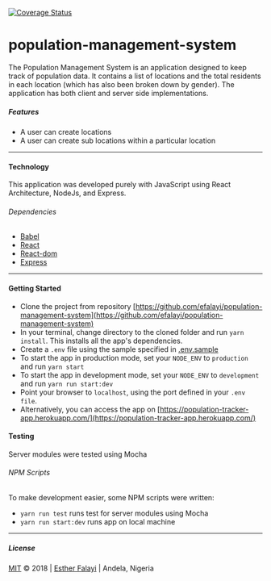 [![Coverage Status](https://coveralls.io/repos/github/efalayi/population-management-system/badge.svg?branch=develop)](https://coveralls.io/github/efalayi/population-management-system?branch=develop)

# population-management-system
The Population Management System is an application designed to keep track of population data. It contains a list of locations and the total residents in each location (which has also been broken down by gender). The application has both client and server side implementations.


##### Features
- A user can create locations
- A user can create sub locations within a particular location

***
#### Technology
This application was developed purely with JavaScript using React Architecture,
NodeJs, and Express.

###### Dependencies
- [Babel](https://babeljs.io/)
- [React](https://facebook.github.io/react/)
- [React-dom](https://www.npmjs.com/package/react-dom)
- [Express](https://expressjs.com/)

***
#### Getting Started
- Clone the project from repository [https://github.com/efalayi/population-management-system](https://github.com/efalayi/population-management-system)
- In your terminal, change directory to the cloned folder and run `yarn install`. This installs all the app's dependencies.
- Create a `.env` file using the sample specified in [.env.sample](.env.sample)
- To start the app in production mode, set your `NODE_ENV` to `production` and run `yarn start`
- To start the app in development mode, set your `NODE_ENV` to `development` and run `yarn run start:dev`
- Point your browser to `localhost`, using the port defined in your `.env file`.
- Alternatively, you can access the app on [https://population-tracker-app.herokuapp.com/](https://population-tracker-app.herokuapp.com/)

#### Testing
Server modules were tested using Mocha

###### NPM Scripts
To make development easier, some NPM scripts were written:
- `yarn run test` runs test for server modules using Mocha
- `yarn run start:dev` runs app on local machine

***
##### License
[MIT](LICENSE.txt) © 2018 | [Esther Falayi](github.com/andela-efalayi/) | 
Andela, Nigeria